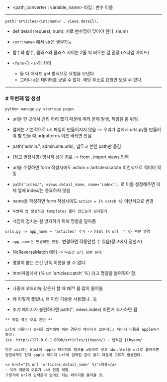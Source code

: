 - <path_converter : variable_name>
타입 : 변수 이름

--------------------------------
```
path('articles/<int:num>/', views.detail),
```

- def detail (request, num):
서로 변수명이 맞아야 한다. (num)

- `<str:name>` 에서 str은 생략가능

- 함수와 함수, 클래스와 클래스 사이는 2줄 씩 띄우는 걸 권장 (스타일 가이드)

- `<form>`과 `<a>`의 차이
    - 둘 다 매서드 get 방식으로 요청을 보낸다
    - 그러나 a는 데이터를 보낼 수 없다. 해당 주소로 요청만 보낼 수 있다.

----------------------------------
### # 두번째 앱 생성
`python manage.py startapp pages`

- url을 한 곳에서 관리 하려 했기 때문에 여러 문제 발생, 책임을 좀 위임

- 앱에는 기본적으로 url 파일이 만들어지지 않음 -> 우리가 앱에서 urls.py를 만들어야 함
만들 때 urlpatterns 이름 바뀌면 안됨
- path('admin/', admin.site.urls), 냅두고 본인 path만 옮김

- (장고 권장사항) 명시적 상대 경로 -> from . import views 입력

- url을 수정하면 form 작성시에도 action = /articles/catch/ 이런식으로 적어야 작동


- `path('index/', views.detail_name, name='index'),` 로 이름 설정해주면 이제 앞에 index/는 중요하지 않음

- name을 작성하면 form 작성시에도 `action = {% catch %}` 이런식으로 변경

- `두번째 앱 생성하고 templates 폴더 만드는거 잊지말기`

- 네임이 겹치는 걸 방지하기 위해 명찰을 달아줌 
```
urls.py -> app_name = 'articles' 추가 -> html {% url '' %} 부분 변경
```
- `app_name은 변경하면 안됨.` 변경하면 작동안할 수 있음(장고에서 정한거)

- NoReverseMatch 에러 -> `무조건 url 관련 문제`
- 명찰이 붙는 순간 단독 이름을 쓸 수 없다.
- html파일에서 {% url 'articles:catch' %} 라고 명찰을 붙여줘야 함.

-------------------------------
- 나중에 코드리뷰 같은거 할 때 왜?? 를 많이 물어봄
- 왜 이렇게 풀었냐, 왜 이런 기술을 사용했냐.. 등

- 초기 페이지가 불편하다면
path('', views.index) 이런거 추가하면 됨

```
** 직접 격은 오류 관련 **

url에 이름이나 숫자를 입력해야 하는 경우의 페이지가 있는데(그 페이지 이름을 apple이라 하고)
(ex. http://127.0.0.1:8000/articles/jihyeon/) - 입력값 jihyeon/

다른 abc라는 html에 apple 페이지의 링크를 a링크로 넣고 abc.html을 url로 불러오면
당연하게도 현재 apple 페이지 url에 입력된 값이 없기 때문에 오류가 발생한다.

<a href="{% url 'articles:detail_name' %}">이름</a> 
- 이거 때문에 오류가 나서 한참 헤맴
그렇기에 url에 입력값이 없어도 되는 페이지를 불러올 것.
```






